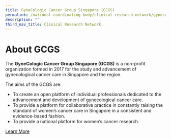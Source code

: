```yaml
---
title: GyneCologic Cancer Group Singapore (GCGS)
permalink: /national-coordinating-body/clinical-research-network/gynecologic-cancer-group-singapore-gcgs/
description: ""
third_nav_title: Clinical Research Network
---
```

**About GCGS**
==============

The **GyneCologic Cancer Group Singapore (GCGS)** is a non-profit organization formed in 2017 for the study and advancement of gynecological cancer care in Singapore and the region.

The aims of the GCGS are:

*   To create an open platform of individual professionals dedicated to the advancement and development of gynecological cancer care.
*   To provide a platform for collaborative practice in constantly raising the standard of women’s cancer care in Singapore in a consistent and evidence-based fashion.
*   To provide a national platform for women’s cancer research.


[Learn More](/gcgs/about-gcgs/)